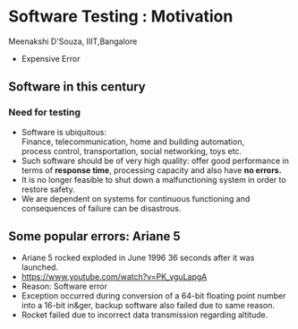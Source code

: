 # Software Testing : Motivation
Meenakshi D'Souza, IIIT,Bangalore
* Expensive Error

## Software in this century
### Need for testing

* Software is ubiquitous:  
Finance, telecommunication, home and building automation,  
process control, transportation, social networking, toys etc.  
* Such software should be of very high quality: offer good
performance in terms of **response time**, processing capacity
and also have **no errors.**
* It is no longer feasible to shut down a malfunctioning system in order to restore safety.
* We are dependent on systems for continuous functioning and
consequences of failure can be disastrous.

## Some popular errors: Ariane 5
* Ariane 5 rocked exploded in June 1996 36 seconds after it was launched.
* https://www.youtube.com/watch?v=PK_yguLapgA
* Reason: Software error
* Exception occurred during conversion of a 64-bit floating
point number into a 16-bit in&ger, backup software also failed
due to same reason.
* Rocket failed due to incorrect data transmission regarding
altitude.